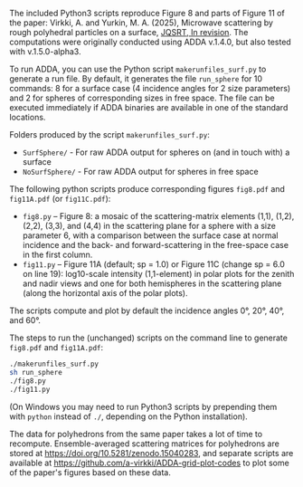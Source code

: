 The included Python3 scripts reproduce Figure 8 and parts of Figure 11 of the paper: 
Virkki, A. and Yurkin, M. A. (2025), Microwave scattering by rough polyhedral particles on a surface, [JQSRT, In revision](https://arxiv.org/abs/arXiv:2501.10019). 
The computations were originally conducted using ADDA v.1.4.0, but also tested with v.1.5.0-alpha3.

To run ADDA, you can use the Python script `makerunfiles_surf.py` to generate a run file. By default, it generates the file `run_sphere` for 10 commands: 8 for a surface case (4 incidence angles for 2 size parameters) and 2 for spheres of corresponding sizes in free space. The file can be executed immediately if ADDA binaries are available in one of the standard locations. 

Folders produced by the script `makerunfiles_surf.py`:
* `SurfSphere/` - For raw ADDA output for spheres on (and in touch with) a surface
* `NoSurfSphere/` - For raw ADDA output for spheres in free space

The following python scripts produce corresponding figures `fig8.pdf` and `fig11A.pdf` (or `fig11C.pdf`):
* `fig8.py` – Figure 8: a mosaic of the scattering-matrix elements (1,1), (1,2), (2,2), (3,3), and (4,4) in the scattering plane for a sphere with a size parameter 6, with a comparison between the surface case at normal incidence and the back- and forward-scattering in the free-space case in the first column.
* `fig11.py` – Figure 11A (default; sp = 1.0) or Figure 11C (change sp = 6.0 on line 19): log10-scale intensity (1,1-element) in polar plots for the zenith and nadir views and one for both hemispheres in the scattering plane (along the horizontal axis of the polar plots).

The scripts compute and plot by default the incidence angles 0°, 20°, 40°, and 60°.

The steps to run the (unchanged) scripts on the command line to generate `fig8.pdf` and `fig11A.pdf`:
```bash
./makerunfiles_surf.py
sh run_sphere
./fig8.py
./fig11.py 
```
(On Windows you may need to run Python3 scripts by prepending them with `python` instead of `./`, depending on the Python installation).

The data for polyhedrons from the same paper takes a lot of time to recompute. Ensemble-averaged scattering matrices for polyhedrons are stored at https://doi.org/10.5281/zenodo.15040283, and separate scripts are available at https://github.com/a-virkki/ADDA-grid-plot-codes to plot some of the paper's figures based on these data.
